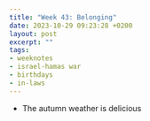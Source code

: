 ```yaml
---
title: "Week 43: Belonging"
date: 2023-10-29 09:23:28 +0200
layout: post
excerpt: ""
tags:
- weeknotes
- israel-hamas war
- birthdays
- in-laws
---
```

- The autumn weather is delicious